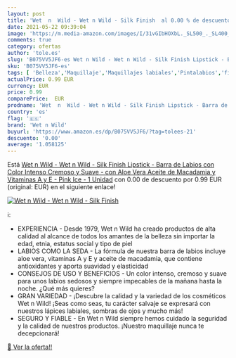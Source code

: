 ```yaml
---
layout: post
title: 'Wet  n  Wild - Wet n Wild - Silk Finish  al 0.00 % de descuento'
date: 2021-05-22 09:39:04
image: 'https://m.media-amazon.com/images/I/31vGIbHOXbL._SL500_._SL400_.jpg'
comments: true
category: ofertas
author: 'tole.es'
slug: 'B075VV5JF6-es Wet n Wild - Wet n Wild - Silk Finish Lipstick - Barra de...'
sku: 'B075VV5JF6-es'
tags: [ 'Belleza','Maquillaje','Maquillajes labiales','Pintalabios','finish','wet n wild', ]
actualPrice: 0.99 EUR
currency: EUR
price: 0.99
comparePrice:  EUR
prodname: 'Wet  n  Wild - Wet n Wild - Silk Finish Lipstick - Barra de Labios con Color Intenso  Cremoso y Suave - con Aloe Vera  Aceite de Macadamia y Vitaminas A y E - Pink Ice - 1 Unidad'
country: 'es'
flag: '🇪🇸'
brand: 'Wet n Wild'
buyurl: 'https://www.amazon.es/dp/B075VV5JF6/?tag=tolees-21'
descuento: '0.00'
average: '1.058125'
---
```


Está [Wet  n  Wild - Wet n Wild - Silk Finish Lipstick - Barra de Labios con Color Intenso  Cremoso y Suave - con Aloe Vera  Aceite de Macadamia y Vitaminas A y E - Pink Ice - 1 Unidad](https://www.amazon.es/dp/B075VV5JF6/?tag=tolees-21) con 0.00 de descuento por 0.99 EUR (original:  EUR) en el siguiente enlace!

[![Wet  n  Wild - Wet n Wild - Silk Finish ](https://m.media-amazon.com/images/I/31vGIbHOXbL._SL500_._SL400_.jpg)](https://www.amazon.es/dp/B075VV5JF6/?tag=tolees-21)

ℹ️:

- EXPERIENCIA - Desde 1979, Wet n Wild ha creado productos de alta calidad al alcance de todos los amantes de la belleza sin importar la edad, etnia, estatus social y tipo de piel
- LABIOS COMO LA SEDA - La fórmula de nuestra barra de labios incluye aloe vera, vitaminas A y E y aceite de macadamia, que contiene antioxidantes y aporta suavidad y elasticidad
- CONSEJOS DE USO Y BENEFICIOS - Un color intenso, cremoso y suave para unos labios sedosos y siempre impecables de la mañana hasta la noche. ¿Qué más quieres?
- GRAN VARIEDAD - ¡Descubre la calidad y la variedad de los cosméticos Wet n Wild! ¡Seas como seas, tu carácter salvaje se expresará con nuestros lápices labiales, sombras de ojos y mucho más!
- SEGURO Y FIABLE - En Wet n Wild siempre hemos cuidado la seguridad y la calidad de nuestros productos. ¡Nuestro maquillaje nunca te decepcionará!

[🛒 Ver la oferta!!](https://www.amazon.es/dp/B075VV5JF6/?tag=tolees-21)
